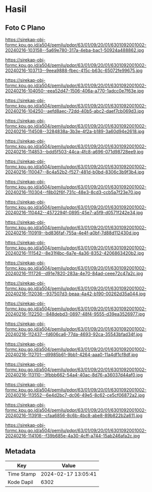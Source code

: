 # Hasil

## Foto C Plano

https://sirekap-obj-formc.kpu.go.id/a504/pemilu/pdpr/63/01/09/20/01/6301092001002-20240216-103158--5a69e780-317a-4eba-bac1-50924a488862.jpg

https://sirekap-obj-formc.kpu.go.id/a504/pemilu/pdpr/63/01/09/20/01/6301092001002-20240216-103713--9eea9888-fbec-415c-b63c-65072fe99675.jpg

https://sirekap-obj-formc.kpu.go.id/a504/pemilu/pdpr/63/01/09/20/01/6301092001002-20240216-104050--eea52d47-1506-406a-a770-1adcc0e7f63e.jpg

https://sirekap-obj-formc.kpu.go.id/a504/pemilu/pdpr/63/01/09/20/01/6301092001002-20240216-104250--aefd8aec-72dd-40b5-abc2-daef7cb069d3.jpg

https://sirekap-obj-formc.kpu.go.id/a504/pemilu/pdpr/63/01/09/20/01/6301092001002-20240216-114508--3284838a-3b3e-4f2a-b189-3a60d94e2618.jpg

https://sirekap-obj-formc.kpu.go.id/a504/pemilu/pdpr/63/01/09/20/01/6301092001002-20240216-114853--bdd5f503-44ca-4fc8-a696-071d98728ee9.jpg

https://sirekap-obj-formc.kpu.go.id/a504/pemilu/pdpr/63/01/09/20/01/6301092001002-20240216-110047--8c4a52b2-f527-481d-b0bd-8306c3b9f3b4.jpg

https://sirekap-obj-formc.kpu.go.id/a504/pemilu/pdpr/63/01/09/20/01/6301092001002-20240216-110304--f8b02f6f-731c-48e3-8cd3-ccb5a7f23e70.jpg

https://sirekap-obj-formc.kpu.go.id/a504/pemilu/pdpr/63/01/09/20/01/6301092001002-20240216-110442--4572294f-0895-45e7-a5f9-d0571f242e34.jpg

https://sirekap-obj-formc.kpu.go.id/a504/pemilu/pdpr/63/01/09/20/01/6301092001002-20240216-110919--bd836faf-755a-4e4f-a0bf-7d88d112430d.jpg

https://sirekap-obj-formc.kpu.go.id/a504/pemilu/pdpr/63/01/09/20/01/6301092001002-20240216-111542--8e31f4bc-6a7e-4a36-8352-4206863420b2.jpg

https://sirekap-obj-formc.kpu.go.id/a504/pemilu/pdpr/63/01/09/20/01/6301092001002-20240216-111726--d91e7820-283a-4e70-84ad-ceee72c47a2c.jpg

https://sirekap-obj-formc.kpu.go.id/a504/pemilu/pdpr/63/01/09/20/01/6301092001002-20240216-112036--937507d3-beaa-4a42-b190-00262d35a044.jpg

https://sirekap-obj-formc.kpu.go.id/a504/pemilu/pdpr/63/01/09/20/01/6301092001002-20240216-112250--848debd3-0897-48f4-9555-d39ea3526977.jpg

https://sirekap-obj-formc.kpu.go.id/a504/pemilu/pdpr/63/01/09/20/01/6301092001002-20240216-112437--fd606ca6-77da-4693-92ca-35543bfad34f.jpg

https://sirekap-obj-formc.kpu.go.id/a504/pemilu/pdpr/63/01/09/20/01/6301092001002-20240216-112701--d9985b61-9bb1-4264-aaa0-11a4df1cf8df.jpg

https://sirekap-obj-formc.kpu.go.id/a504/pemilu/pdpr/63/01/09/20/01/6301092001002-20240216-113110--3fbbb662-54a4-40ac-8d76-a36037d44af0.jpg

https://sirekap-obj-formc.kpu.go.id/a504/pemilu/pdpr/63/01/09/20/01/6301092001002-20240216-113552--6e4d2bc7-dc06-49e5-8c62-ce5cf06872a2.jpg

https://sirekap-obj-formc.kpu.go.id/a504/pemilu/pdpr/63/01/09/20/01/6301092001002-20240216-113918--cfaa6856-8c6b-4bc8-abe8-89b822b2a611.jpg

https://sirekap-obj-formc.kpu.go.id/a504/pemilu/pdpr/63/01/09/20/01/6301092001002-20240216-114106--f39b685e-4a30-4cff-a744-15ab246afa2c.jpg


## Metadata

| Key        | Value               |
| ---------- | ------------------- |
| Time Stamp | 2024-02-17 13:05:41 |
| Kode Dapil | 6302                |



